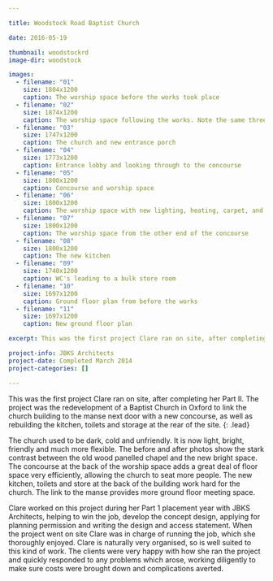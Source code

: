 ```yaml
---

title: Woodstock Road Baptist Church

date: 2016-05-19

thumbnail: woodstockrd
image-dir: woodstock

images:
  - filename: "01"
    size: 1804x1200
    caption: The worship space before the works took place
  - filename: "02"
    size: 1874x1200
    caption: The worship space following the works. Note the same three windows in the far wall
  - filename: "03"
    size: 1747x1200
    caption: The church and new entrance porch
  - filename: "04"
    size: 1773x1200
    caption: Entrance lobby and looking through to the concourse
  - filename: "05"
    size: 1800x1200
    caption: Concourse and worship space
  - filename: "06"
    size: 1800x1200
    caption: The worship space with new lighting, heating, carpet, and furniture
  - filename: "07"
    size: 1800x1200
    caption: The worship space from the other end of the concourse
  - filename: "08"
    size: 1800x1200
    caption: The new kitchen
  - filename: "09"
    size: 1740x1200
    caption: WC's leading to a bulk store room
  - filename: "10"
    size: 1697x1200
    caption: Ground floor plan from before the works
  - filename: "11"
    size: 1697x1200
    caption: New ground floor plan

excerpt: This was the first project Clare ran on site, after completing her Part II. The project was the redevelopment of a Baptist Church in Oxford to link the church building to the manse next door with a new concourse, as well as rebuilding the kitchen, toilets and storage at the rear of the site. 

project-info: JBKS Architects
project-date: Completed March 2014
project-categories: []

---
```




This was the first project Clare ran on site, after completing her Part II. The project was the redevelopment of a Baptist Church in Oxford to link the church building to the manse next door with a new concourse, as well as rebuilding the kitchen, toilets and storage at the rear of the site. 
{: .lead}

The church used to be dark, cold and unfriendly. It is now light, bright, friendly and much more flexible. The before and after photos show the stark contrast between the old wood panelled chapel and the new bright space. The concourse at the back of the worship space adds a great deal of floor space very efficiently, allowing the church to seat more people. The new kitchen, toilets and store at the back of the building work hard for the church. The link to the manse provides more ground floor meeting space.

Clare worked on this project during her Part 1 placement year with JBKS Architects, helping to win the job, develop the concept design, applying for planning permission and writing the design and access statement. When the project went on site Clare was in charge of running the job, which she thoroughly enjoyed. Clare is naturally very organised, so is well suited to this kind of work. The clients were very happy with how she ran the project and quickly responded to any problems which arose, working diligently to make sure costs were brought down and complications averted. 
